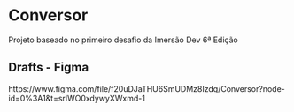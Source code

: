 <h1> Conversor </h1>

<p> Projeto baseado no primeiro desafio da Imersão Dev 6ª Edição</p>


<h2>Drafts - Figma </h2>
https://www.figma.com/file/f20uDJaTHU6SmUDMz8Izdq/Conversor?node-id=0%3A1&t=srlWO0xdywyXWxmd-1
